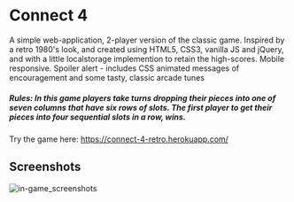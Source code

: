 # Connect 4

A simple web-application, 2-player version of the classic game. Inspired by a retro 1980's look, and created using HTML5, CSS3, vanilla JS and jQuery, and with a little localstorage implemention to retain the high-scores. Mobile responsive. Spoiler alert - includes CSS animated messages of encouragement and some tasty, classic arcade tunes

##### Rules: In this game players take turns dropping their pieces into one of seven columns that have six rows of slots. The first player to get their pieces into four sequential slots in a row, wins.

Try the game here: https://connect-4-retro.herokuapp.com/

## Screenshots

![in-game_screenshots](https://user-images.githubusercontent.com/10245474/62635631-52cd3c80-b938-11e9-8fc3-370579a7f183.png)
